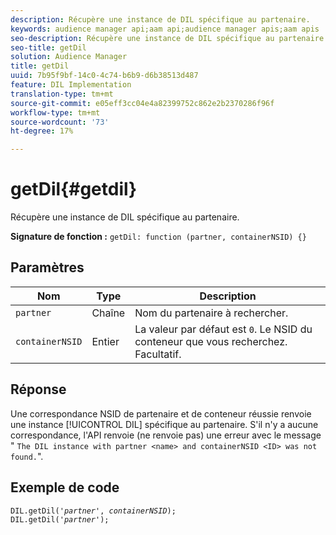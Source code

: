 ```yaml
---
description: Récupère une instance de DIL spécifique au partenaire.
keywords: audience manager api;aam api;audience manager apis;aam apis
seo-description: Récupère une instance de DIL spécifique au partenaire.
seo-title: getDil
solution: Audience Manager
title: getDil
uuid: 7b95f9bf-14c0-4c74-b6b9-d6b38513d487
feature: DIL Implementation
translation-type: tm+mt
source-git-commit: e05eff3cc04e4a82399752c862e2b2370286f96f
workflow-type: tm+mt
source-wordcount: '73'
ht-degree: 17%

---
```



# getDil{#getdil}

Récupère une instance de DIL spécifique au partenaire.

**Signature de fonction :** `getDil: function (partner, containerNSID) {}`

<!-- r_dil_get_dil.xml -->

## Paramètres

| Nom | Type | Description |
|---|---|---|
| `partner` | Chaîne | Nom du partenaire à rechercher. |
| `containerNSID` | Entier | La valeur par défaut est `0`. Le NSID du conteneur que vous recherchez. Facultatif. |

## Réponse

Une correspondance NSID de partenaire et de conteneur réussie renvoie une instance [!UICONTROL DIL] spécifique au partenaire. S&#39;il n&#39;y a aucune correspondance, l&#39;API renvoie (ne renvoie pas) une erreur avec le message &quot; `The DIL instance with partner <name> and containerNSID <ID> was not found.`&quot;.

## Exemple de code

<pre class="java"><code>DIL.getDil('<i>partner</i>', <i>containerNSID</i>); 
DIL.getDil('<i>partner</i>');</code></pre>
